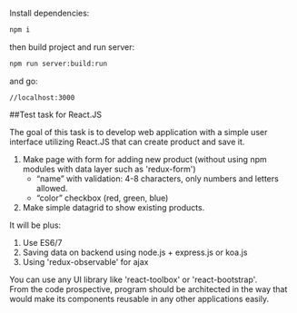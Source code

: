 Install dependencies:
```cmd
npm i
```
then build project and run server:
```cmd
npm run server:build:run
```
and go:
```
//localhost:3000
```
##Test task for React.JS

The goal of this task is to develop web application with a simple user interface utilizing
React.JS that can create product and save it.

1. Make page with form​ for adding new product (without using npm modules with data layer such as 'redux-form')
    - “name”​ with validation: 4-8 characters, only numbers and letters allowed.
    - “color”​ checkbox (red, green, blue)
1. Make simple datagrid​ to show existing products.

It will be plus:

1. Use ES6/7
1. Saving data on backend using node.js + express.js or koa.js
1. Using 'redux-observable' for ajax

You can use any UI library like 'react-toolbox' or 'react-bootstrap'.<br>
From the code prospective, program should be architected in the way that would make its
components reusable in any other applications easily.